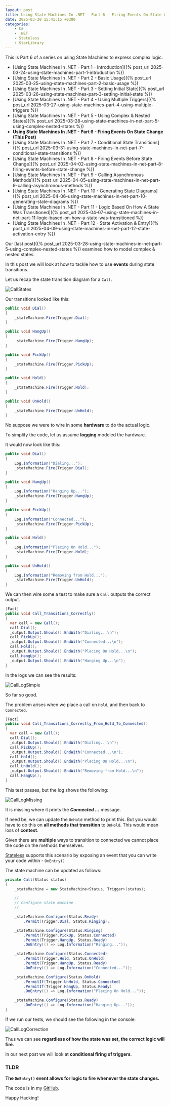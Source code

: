 ```yaml
---
layout: post
title: Using State Machines In .NET - Part 6 - Firing Events On State Change
date: 2025-03-30 15:41:15 +0300
categories:
    - C#
    - .NET
    - Stateless
    - StarLibrary
---
```


This is Part 6 of a series on using State Machines to express complex logic.

- [Using State Machines In .NET  - Part 1 - Introduction]({% post_url 2025-03-24-using-state-machines-part-1-introduction %})
- [Using State Machines In .NET  - Part 2 - Basic Usage]({% post_url 2025-03-25-using-state-machines-part-2-basic-usage %})
- [Using State Machines In .NET  - Part 3 - Setting Initial State]({% post_url 2025-03-26-using-state-machines-part-3-setting-initial-state %})
- [Using State Machines In .NET  - Part 4 - Using Multiple Triggers]({% post_url 2025-03-27-using-state-machines-part-4-using-multiple-triggers %})
- [Using State Machines In .NET - Part 5 - Using Complex & Nested States]({% post_url 2025-03-28-using-state-machines-in-net-part-5-using-complex-nested-states %})
- **Using State Machines In .NET - Part 6 - Firing Events On State Change (This Post)**
- [Using State Machines In .NET - Part 7 - Conditional State Transitions]({% post_url 2025-03-31-using-state-machines-in-net-part-7-conditional-state-transitions %})
- [Using State Machines In .NET - Part 8 - Firing Events Before State Change]({% post_url 2025-04-02-using-state-machines-in-net-part-8-firing-events-before-state-change %})
- [Using State Machines In .NET - Part 9 - Calling Asynchronous Methods]({% post_url 2025-04-05-using-state-machines-in-net-part-9-calling-asynchronous-methods %})
- [Using State Machines In .NET - Part 10 - Generating State Diagrams]({% post_url 2025-04-06-using-state-machines-in-net-part-10-generating-state-diagrams %})
- [Using State Machines In .NET - Part 11 - Logic Based On How A State Was Transitioned]({% post_url 2025-04-07-using-state-machines-in-net-part-11-logic-based-on-how-a-state-was-transitioned %})
- [Using State Machines In .NET - Part 12 - State Activation & Entry]({% post_url 2025-04-09-using-state-machines-in-net-part-12-state-activation-entry %})

Our [last post]({% post_url 2025-03-28-using-state-machines-in-net-part-5-using-complex-nested-states %}) examined how to model complex & nested states.

In this post we will look at how to tackle how to use **events** during state transitions.

Let us recap the state transition diagram for a `Call`.

![CallStates](../images/2025/03/CallStates.png)

Our transitions looked like this:

```c#
public void Dial()
{
    _stateMachine.Fire(Trigger.Dial);
}

public void HangUp()
{
    _stateMachine.Fire(Trigger.HangUp);
}

public void PickUp()
{
    _stateMachine.Fire(Trigger.PickUp);
}

public void Hold()
{
    _stateMachine.Fire(Trigger.Hold);
}

public void UnHold()
{
    _stateMachine.Fire(Trigger.UnHold);
}
```

No suppose we were to wire in some **hardware** to do the actual logic.

To simplify the code, let us assume **logging** modeled the hardware.

It would now look like this:

```c#
public void Dial()
{
    Log.Information("Dialing...");
    _stateMachine.Fire(Trigger.Dial);
}

public void HangUp()
{
    Log.Information("Hanging Up...");
    _stateMachine.Fire(Trigger.HangUp);
}

public void PickUp()
{
    Log.Information("Connected...");
    _stateMachine.Fire(Trigger.PickUp);
}

public void Hold()
{
    Log.Information("Placing On Hold...");
    _stateMachine.Fire(Trigger.Hold);
}

public void UnHold()
{
    Log.Information("Removing from Hold...");
    _stateMachine.Fire(Trigger.UnHold);
}
```

We can then wire some a test to make sure a `Call` outputs the correct output.

```c#
[Fact]
public void Call_Transitions_Correctly()
{
  var call = new Call();
  call.Dial();
  _output.Output.Should().EndWith("Dialing...\n");
  call.PickUp();
  _output.Output.Should().EndWith("Connected...\n");
  call.Hold();
  _output.Output.Should().EndWith("Placing On Hold...\n");
  call.HangUp();
  _output.Output.Should().EndWith("Hanging Up...\n");
}
```

In the logs we can see the results:

![CallLogSimple](../images/2025/03/CallLogSimple.png)

So far so good.

The problem arises when we place a call on `Hold`, and then back to `Connected`.

```c#
[Fact]
public void Call_Transitions_Correctly_From_Hold_To_Connected()
{
  var call = new Call();
  call.Dial();
  _output.Output.Should().EndWith("Dialing...\n");
  call.PickUp();
  _output.Output.Should().EndWith("Connected...\n");
  call.Hold();
  _output.Output.Should().EndWith("Placing On Hold...\n");
  call.UnHold();
  _output.Output.Should().EndWith("Removing from Hold...\n");
  call.HangUp();
}
```

This test passes, but the log shows the following:

![CallLogMissing](../images/2025/03/CallLogMissing.png)

It is missing where it prints the ***Connected ...*** message.

If need be, we can update the `UnHold` method to print this. But you would have to do this on **all methods that transition** to `OnHold`. This would mean loss of **context**.

Given there are **multiple** ways to transition to connected we cannot place the code on the methods themselves.

[Stateless](https://www.nuget.org/packages/stateless/) supports this scenario by exposing an event that you can write your code within - `OnEntry()`

The state machine can be updated as follows:

```C#
private Call(Status status)
{
    _stateMachine = new StateMachine<Status, Trigger>(status);

    //
    // Configure state machine
    //

    _stateMachine.Configure(Status.Ready)
        .Permit(Trigger.Dial, Status.Ringing);

    _stateMachine.Configure(Status.Ringing)
        .Permit(Trigger.PickUp, Status.Connected)
        .Permit(Trigger.HangUp, Status.Ready)
        .OnEntry(() => Log.Information("Ringing..."));

    _stateMachine.Configure(Status.Connected)
        .Permit(Trigger.Hold, Status.OnHold)
        .Permit(Trigger.HangUp, Status.Ready)
        .OnEntry(() => Log.Information("Connected..."));

    _stateMachine.Configure(Status.OnHold)
        .PermitIf(Trigger.UnHold, Status.Connected)
        .PermitIf(Trigger.HangUp, Status.Ready)
        .OnEntry(() => Log.Information("Placing On Hold..."));

    _stateMachine.Configure(Status.Ready)
        .OnEntry(() => Log.Information("Hanging Up..."));
}
```

If we run our tests, we should see the following in the console:

![CallLogCorrection](../images/2025/03/CallLogCorrection.png)

Thus we can see **regardless of how the state was set, the correct logic will fire**.

In our next post we will look at **conditional firing of triggers**.

### TLDR

**The `OnEntry()` event allows for logic to fire whenever the state changes.**

The code is in my [GitHub](https://github.com/conradakunga/BlogCode/tree/master/2025-03-30%20-%20State%20Machines%20Part%206).

Happy Hacking!
